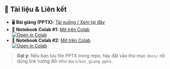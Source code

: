 ## 📎 Tài liệu & Liên kết

- 🖥️ **Bài giảng (PPTX):** [Tải xuống / Xem tại đây](LINK_PPTX)
- 🚀 **Notebook Colab #1:** [Mở trên Colab](LINK_COLAB_1)  
  [![Open in Colab](https://colab.research.google.com/assets/colab-badge.svg)](https://colab.research.google.com/drive/1Gl0q-Bsdq04qxsyNesZH9sWWAKDKj_cD?usp=sharing)
- 🚀 **Notebook Colab #2:** [Mở trên Colab](LINK_COLAB_2)  
  [![Open in Colab](https://colab.research.google.com/assets/colab-badge.svg)](https://colab.research.google.com/drive/1H3-G8PlufB9mhhvAFun9iTeavqPIFumi?usp=sharing)

> **Gợi ý:** Nếu bạn lưu file PPTX trong repo, hãy đặt vào thư mục `docs/` rồi dùng link tương đối như `docs/bai_giang.pptx`.
